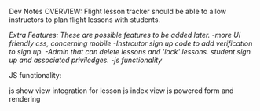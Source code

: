 Dev Notes
OVERVIEW: Flight lesson tracker should be able to allow instructors to plan flight lessons with students.


*Extra Features: These are possible features to be added later.
-more UI friendly css, concerning mobile
-Instrcutor sign up code to add verification to sign up.
-Admin that can delete lessons and 'lock' lessons.
student sign up and associated priviledges.
-js functionality*

JS functionality:
<!-- json backend -->
js show view integration for lesson
js index view
js powered form and rendering
